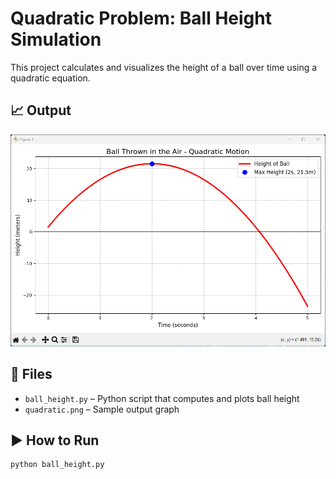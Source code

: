 # Quadratic Problem: Ball Height Simulation

This project calculates and visualizes the height of a ball over time using a quadratic equation.

## 📈 Output
![Ball Height Graph](qudratic.png)

## 📄 Files
- `ball_height.py` – Python script that computes and plots ball height
- `quadratic.png` – Sample output graph

## ▶️ How to Run
```bash
python ball_height.py